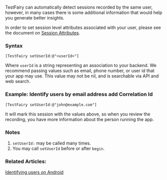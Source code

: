 TestFairy can automatically detect sessions recorded by the same user, however, in many cases there is some additional information that would help you generate better insights. 

In order to set session level attributes associated with your user, please see the document on [Session Attributes](https://docs.testfairy.com/iOS_SDK/Session_Attributes.html).

### Syntax

`[TestFairy setUserId:@"<userId>"]`

Where `userId` is a string representing an association to your backend. We recommend passing values such as email, phone number, or user id that your app may use. This value may not be nil, and is searchable via API and web search.

### Example: Identify users by email address add Correlation Id

```
[TestFairy setUserId:@"john@example.com"]
```

It will mark this session with the values above, so when you review the recording, you have more information about the person running the app.

### Notes

1. `setUserId:` may be called many times. 
2. You may call `setUserId` before or after `begin`.

### Related Articles:

[Identifying users on Android](https://docs.testfairy.com/Android/Identifying_your_users.html)

